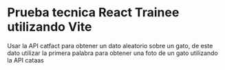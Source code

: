 # Prueba tecnica React Trainee utilizando Vite

Usar la API catfact para obtener un dato aleatorio sobre un gato, de este dato utilizar la primera palabra para obtener una foto de un gato utilizando la API cataas
